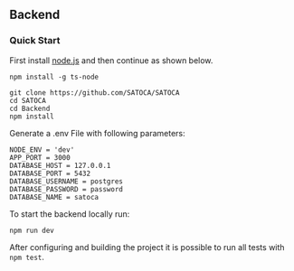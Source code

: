 ## Backend

### Quick Start
First install [node.js](https://nodejs.org) and then continue as shown below.
```
npm install -g ts-node

git clone https://github.com/SATOCA/SATOCA
cd SATOCA
cd Backend
npm install
```

Generate a .env File with following parameters:

```
NODE_ENV = 'dev'
APP_PORT = 3000
DATABASE_HOST = 127.0.0.1
DATABASE_PORT = 5432
DATABASE_USERNAME = postgres
DATABASE_PASSWORD = password
DATABASE_NAME = satoca
```

To start the backend locally run:

```
npm run dev
```

After configuring and building the project it is possible to run all tests with `npm test`.
